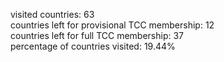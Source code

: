 visited countries: 63<br>
countries left for provisional TCC membership: 12<br>
countries left for full TCC membership: 37<br>
percentage of countries visited: 19.44%<br>
